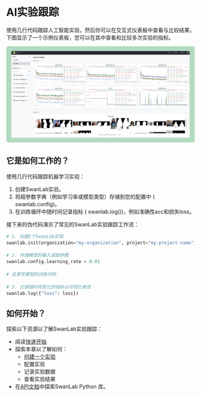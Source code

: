 # AI实验跟踪

使用几行代码跟踪人工智能实验，然后你可以在交互式仪表板中查看与比较结果。  
下图显示了一个示例仪表板，您可以在其中查看和比较多次实验的指标。

![](/assets/swanlab-overview.png)

## 它是如何工作的？

使用几行代码跟踪机器学习实验：

1. 创建SwanLab实验。
2. 将超参数字典（例如学习率或模型类型）存储到您的配置中 ( swanlab.config)。
3. 在训练循环中随时间记录指标 ( swanlab.log())，例如准确性acc和损失loss。

接下来的伪代码演示了常见的SwanLab实验跟踪工作流：

```python
# 1. 创建1个SwanLab实验
swanlab.init(organization="my-organization", project="my-project-name")

# 2. 存储模型的输入或超参数
swanlab.config.learning_rate = 0.01

# 这里写模型的训练代码

# 3. 记录随时间变化的指标以可视化表现
swanlab.log({"loss": loss})
```

## 如何开始？

探索以下资源以了解SwanLab实验跟踪：

- 阅读[快速开始](/zh/guide_cloud/quick-start)
- 探索本章以了解如何：
  - [创建一个实验](/zh/guide_cloud/create-experiment)
  - 配置实验
  - 记录实验数据
  - 查看实验结果
- 在[API文档](/zh/api/api-index)中探索SwanLab Python 库。